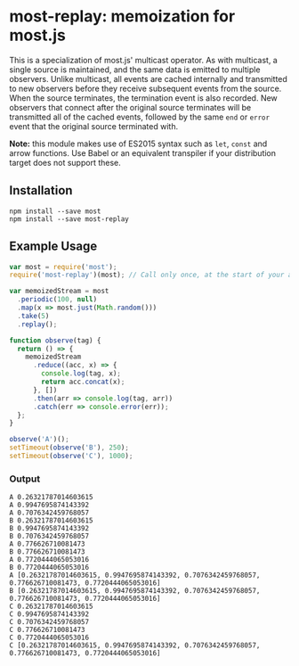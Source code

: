 # most-replay: memoization for most.js

This is a specialization of most.js' multicast operator. As with multicast, a single source is maintained, and the same data is emitted to multiple observers. Unlike multicast, all events are cached internally and transmitted to new observers before they receive subsequent events from the source. When the source terminates, the termination event is also recorded. New observers that connect after the original source terminates will be transmitted all of the cached events, followed by the same `end` or `error` event that the original source terminated with.

**Note:** this module makes use of ES2015 syntax such as `let`, `const` and arrow functions. Use Babel or an equivalent transpiler if your distribution target does not support these.

## Installation

```
npm install --save most
npm install --save most-replay
```

## Example Usage

```js
var most = require('most');
require('most-replay')(most); // Call only once, at the start of your application.

var memoizedStream = most
  .periodic(100, null)
  .map(x => most.just(Math.random()))
  .take(5)
  .replay();

function observe(tag) {
  return () => {
    memoizedStream
      .reduce((acc, x) => {
        console.log(tag, x);
        return acc.concat(x);
      }, [])
      .then(arr => console.log(tag, arr))
      .catch(err => console.error(err));
  };
}

observe('A')();
setTimeout(observe('B'), 250);
setTimeout(observe('C'), 1000);
```

### Output

```
A 0.26321787014603615
A 0.9947695874143392
A 0.7076342459768057
B 0.26321787014603615
B 0.9947695874143392
B 0.7076342459768057
A 0.776626710081473
B 0.776626710081473
A 0.7720444065053016
B 0.7720444065053016
A [0.26321787014603615, 0.9947695874143392, 0.7076342459768057, 0.776626710081473, 0.7720444065053016]
B [0.26321787014603615, 0.9947695874143392, 0.7076342459768057, 0.776626710081473, 0.7720444065053016]
C 0.26321787014603615
C 0.9947695874143392
C 0.7076342459768057
C 0.776626710081473
C 0.7720444065053016
C [0.26321787014603615, 0.9947695874143392, 0.7076342459768057, 0.776626710081473, 0.7720444065053016]
```
